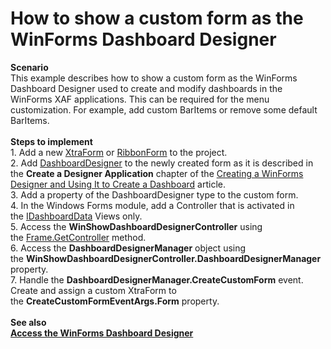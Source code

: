 # How to show a custom form as the WinForms Dashboard Designer


<p><strong>Scenario</strong><br>This example describes how to show a custom form as the WinForms Dashboard Designer used to create and modify dashboards in the WinForms XAF applications. This can be required for the menu customization. For example, add custom BarItems or remove some default BarItems.<br><br><strong>Steps to implement<br></strong>1. Add a new <a href="https://documentation.devexpress.com/#WindowsForms/clsDevExpressXtraEditorsXtraFormtopic">XtraForm</a> or <a href="https://documentation.devexpress.com/#WindowsForms/clsDevExpressXtraBarsRibbonRibbonFormtopic">RibbonForm</a> to the project.<br>2. Add <a href="https://documentation.devexpress.com/#Dashboard/clsDevExpressDashboardWinDashboardDesignertopic">DashboardDesigner</a> to the newly created form as it is described in the <strong>Create a Designer Application</strong> chapter of the <a href="https://documentation.devexpress.com/#Dashboard/CustomDocument12137">Creating a WinForms Designer and Using It to Create a Dashboard</a> article.<br>3. Add a property of the DashboardDesigner type to the custom form.<br>4. In the Windows Forms module, add a Controller that is activated in the <a href="https://documentation.devexpress.com/#eXpressAppFramework/clsDevExpressPersistentBaseIDashboardDatatopic">IDashboardData</a> Views only.<br>5. Access the <strong>WinShowDashboardDesignerController</strong> using the <a href="https://documentation.devexpress.com/#eXpressAppFramework/DevExpressExpressAppFrame_GetController%7eControllerType%7etopic">Frame.GetController<ControllerType></a> method.<br>6. Access the <strong>DashboardDesignerManager</strong> object using the <strong>WinShowDashboardDesignerController.DashboardDesignerManager</strong> property.<br>7. Handle the <strong>DashboardDesignerManager.CreateCustomForm</strong> event. Create and assign a custom XtraForm to the <strong>CreateCustomFormEventArgs.Form</strong> property.<br><br><strong>See also<br></strong><strong><a href="https://documentation.devexpress.com/#eXpressAppFramework/CustomDocument117716">Access the WinForms Dashboard Designer</a></strong></p>

<br/>


